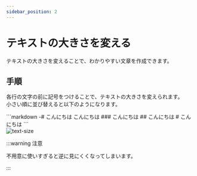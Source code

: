 ```yaml
---
sidebar_position: 2
---
```


# テキストの大きさを変える

テキストの大きさを変えることで、わかりやすい文章を作成できます。

## 手順

各行の文字の前に記号をつけることで、テキストの大きさを変えられます。   
小さい順に並び替えると以下のようになります。

<div style={{ display: 'flex', alignItems: 'center' }}>
  <div style={{ 
    borderRight: '2px solid #000', 
    paddingRight: '10px', 
    marginRight: '10px', 
    marginTop: '20px' // 指定したpx分下げる
  }}>
    ```markdown
    -# こんにちは  
    こんにちは  
    ### こんにちは  
    ## こんにちは  
    # こんにちは  
    ```
  </div>
  <img 
    src={require("./img/text-size.webp").default} 
    alt="text-size" 
    style={{ transform: 'scale(0.95)' }} 
  />
</div>

:::warning 注意

不用意に使いすぎると逆に見にくくなってしまいます。

:::
